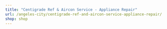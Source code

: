 ```yaml
---
title: "Centigrade Ref & Aircon Service - Appliance Repair"
url: /angeles-city/centigrade-ref-and-aircon-service-appliance-repair/
shop: shop
---
```

